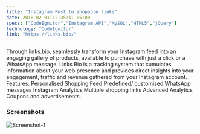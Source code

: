 ```yaml
---
title: "Instagram Post to shopable links"
date: 2018-02-01T12:35:11-05:00
specs: ["CodeIgnitor","Instagram API","MySQL","HTML5","jQuery"]
technology: "CodeIgnitor"
link: "https://links.bio/"
---
```


Through links.bio, seamlessly transform your Instagram feed into an engaging gallery of products, available to purchase with just a click or a WhatsApp message. Links Bio is a tracking system that cumulates information about your web presence and provides direct insights into your engagement, traffic and revenue gathered from your Instagram account. Features: Personalised Shopping Feed Predefined/ customised WhatsApp messages Instagram Analytics Multiple shopping links Advanced Analytics Coupons and advertisements.

### Screenshots
![Screenshot-1](/portfolio/images/instagram-posts-shopable-links/screenshot-1.png)